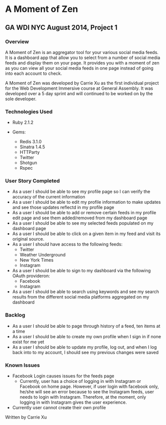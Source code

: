 # A Moment of Zen
## GA WDI NYC August 2014, Project 1

### Overview


A Moment of Zen is an aggregator tool for your various social media feeds. It is a dashboard app that allow you to select from a number of social media feeds and display them on your page. It provides you with a moment of zen as you can view all your social media feeds in one page instead of going into each account to check.

A Moment of Zen was developed by Carrie Xu as the first individual project for the Web Development Immersive course at General Assembly. It was developed over a 5 day sprint and will continued to be worked on by the sole developer.

### Technologies Used

* Ruby 2.1.2

* Gems:

	* Redis 3.1.0
	* Sinatra 1.4.5
	* HTTParty
	* Twitter
	* Shotgun
	* Rspec

### User Story Completed

* As a user I should be able to see my profile page so I can verify the accuracy of the current information
* As a user I should be able to edit my profile information to make updates and see those updates reflectd in my profile page
* As a user I should be able to add or remove certain feeds in my profile edit page and see them added/removed from my dashboard page
* As a user I should be able to see my selected feeds populated on my dashboard page
* As a user I should be able to click on a given item in my feed and visit its original source.
* As a user I should have access to the following feeds:
	* Twitter
	* Weather Underground
	* New York Times
	* Instagram
* As a user I should be able to sign to my dashboard via the following OAuth provideron:
	* Facebook
	* Instagram
* As a user I should be able to search using keywords and see my search results from the different social media platforms aggregated on my dashboard

### Backlog

* As a user I should be able to page through history of a feed, ten items at a time
* As a user I should be able to create my own profile when I sign in if none exist for me yet
* As a user I should be able to update my profile, log out, and when I log back into to my account, I should see my previous changes were saved

### Known Issues

* Facebook Login causes issues for the feeds page
	* Currently, user has a choice of logging in with Instagram or Facebook on home page. However, if user login with facebook only, he/she will see an error because to see the Instagram feeds, user needs to login with Instagram. Therefore, at the moment, only logging in with Instagram gives the user experience.
* Currently user cannot create their own profile

Written by Carrie Xu
